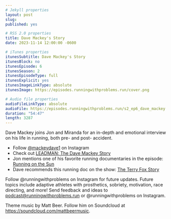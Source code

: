 ```yaml
---
# Jekyll properties
layout: post
slug:
published: yes

# RSS 2.0 properties
title: Dave Mackey's Story
date: 2023-11-14 12:00:00 -0600

# iTunes properties
itunesSubtitle: Dave Mackey's Story
itunesBlock: no
itunesEpisode: 6
itunesSeason: 2
itunesEpisodeType: full
itunesExplicit: yes
itunesImageLinkType: absolute
itunesImage: https://episodes.runningwithproblems.run/cover.png

# Audio file properties
audioFileLinkType: absolute
audioFile: https://episodes.runningwithproblems.run/s2_ep6_dave_mackey.m4a
duration: "54:47"
length: 3287
---
```


Dave Mackey joins Jon and Miranda for an in-depth and emotional interview on his life in running, both pre- and post- accident.

- Follow [@mackeydave1](https://www.instagram.com/mackeydave1/) on Instagram
- Check out [LEADMAN: The Dave Mackey Story](https://www.youtube.com/watch?v=D5zti8iBbRI)
- Jon mentions one of his favorite running documentaries in the episode: [Running on the Sun](https://www.youtube.com/watch?v=dl3laLhbCsw)
- Dave recommends this running doc on the show: [The Terry Fox Story](https://www.youtube.com/watch?v=PPcXMg3E9KQ)

Follow @runningwithproblems on Instagram for future updates. Future topics include adaptive athletes with prosthetics, sobriety, motivation, race directing, and more! Send feedback and ideas to podcast@runningwithproblems.run or @runningwithproblems on Instagram.

Theme music by Matt Beer. Follow him on Soundcloud at https://soundcloud.com/mattbeermusic.
